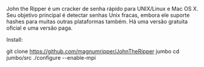 John the Ripper é um cracker de senha rápido para UNIX/Linux e Mac OS X. Seu objetivo principal é detectar senhas Unix fracas, embora ele suporte hashes para muitas outras plataformas também. Há uma versão gratuita oficial e uma versão paga.

Install:

git clone https://github.com/magnumripper/JohnTheRipper jumbo
cd jumbo/src
./configure --enable-mpi